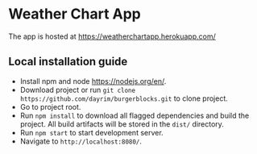 # Weather Chart App
The app is hosted at https://weatherchartapp.herokuapp.com/

## Local installation guide

- Install npm and node https://nodejs.org/en/.
- Download project or run `git clone https://github.com/dayrim/burgerblocks.git` to clone project.
- Go to project root.
- Run `npm install` to download all flagged dependencies and build the project. All build artifacts will be stored in the `dist/` directory.
- Run `npm start` to start development server.
- Navigate to `http://localhost:8080/`.
